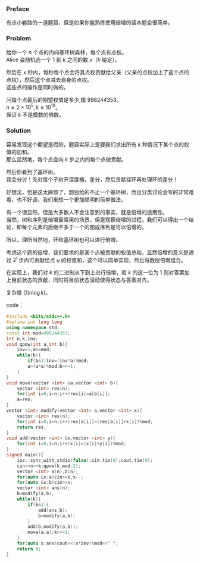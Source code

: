### Preface
有点小套路的一道题目，但是如果你能熟练使用倍增的话本题会很简单。  
### Problem  
给你一个 $n$ 个点的内向基环树森林，每个点有点权。  
Alice 会随机选一个 $1$ 到 $k$ 之间的数 $x$（$k$ 给定）。  

然后在 $x$ 秒内，每秒每个点会将其点权贡献给父亲（父亲的点权加上了这个点的点权），然后这个点减去自身的点权。  
这些点的操作是同时做的。

问每个点最后的期望权值是多少,模 $998244353$。  
$n\leq 2\times 10^5,k\leq 10^{18}$。  
保证 $k$ 不是模数的倍数。
### Solution  
容易发现这个期望是假的，题目实际上是要我们求出所有 $k$ 种情况下某个点的权值的加和。  
那么显然地，每个点会向 $k$ 步之内的每个点做贡献。 

然后你看到了基环树。  
我会分讨！先对每个子树开深度桶，差分，然后贡献挂环再处理环的差分！   

好想法，但是这太麻烦了，题目给的不止一个基环树，而且分类讨论会写的非常难看，也不好调，我们来想一个更加聪明的简单做法。  

有一个很显然，但是大多数人不会注意到的事实，就是倍增的适用性。  
当然，树和序列是倍增最常用的场景，但是观察倍增的过程，我们可以得出一个结论，即每个元素的后继不多于一个的图或序列是可以倍增的。  

所以，理所当然地，环和基环树也可以进行倍增。  

考虑这个题的倍增，我们要求的是某个点被贡献的权值总和，显然倍增的意义是通过 $2^i$ 步内可贡献给点 $u$ 的权值和，这个可以简单实现，然后将数层倍增组合。

在实现上，我们对 $k$ 的二进制从下到上进行倍增，若 $k$ 的这一位为 $1$ 则对答案加上目前状态的贡献，同时将目前状态滚动使得状态与答案对齐。  

复杂度 $O(n\log k)$。

code：  
```cpp
#include <bits/stdc++.h>
#define int long long
using namespace std;
const int mod=998244353;
int n,k,inv;
void qpow(int a,int b){
	inv=1;a%=mod;
	while(b){
		if(b&1)inv=(inv*a)%mod;
		a=(a*a)%mod;b>>=1;
	}
}
void move(vector <int> &a,vector <int> b){
	vector <int> res(n);
	for(int i=0;i<n;i++)res[i]=a[b[i]];
	a=res;
}
vector <int> modify(vector <int> a,vector <int> x){
	vector <int> res(n);
	for(int i=0;i<n;i++)res[a[i]]=(res[a[i]]+x[i])%mod;
	return res;
}
void add(vector <int> &x,vector <int> y){
	for(int i=0;i<n;i++)x[i]=(x[i]+y[i])%mod;
}
signed main(){
	ios::sync_with_stdio(false);cin.tie(0);cout.tie(0);
	cin>>n>>k;qpow(k,mod-2);
	vector <int> a(n),b(n);
	for(auto &x:a)cin>>x,x--;
	for(auto &x:b)cin>>x;
	vector <int> ans(n);
	b=modify(a,b);
	while(k){
		if(k&1){
			add(ans,b);
			b=modify(a,b);
		}
		add(b,modify(a,b));
		move(a,a);k>>=1;
	}
	for(auto x:ans)cout<<(x*inv)%mod<<" ";
	return 0;
}
```
